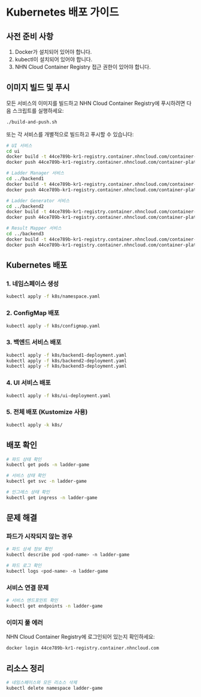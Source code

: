 # Kubernetes 배포 가이드

## 사전 준비 사항

1. Docker가 설치되어 있어야 합니다.
2. kubectl이 설치되어 있어야 합니다.
3. NHN Cloud Container Registry 접근 권한이 있어야 합니다.

## 이미지 빌드 및 푸시

모든 서비스의 이미지를 빌드하고 NHN Cloud Container Registry에 푸시하려면 다음 스크립트를 실행하세요:

```bash
./build-and-push.sh
```

또는 각 서비스를 개별적으로 빌드하고 푸시할 수 있습니다:

```bash
# UI 서비스
cd ui
docker build -t 44ce789b-kr1-registry.container.nhncloud.com/container-platform-registry/ladder-game-ui .
docker push 44ce789b-kr1-registry.container.nhncloud.com/container-platform-registry/ladder-game-ui

# Ladder Manager 서비스
cd ../backend1
docker build -t 44ce789b-kr1-registry.container.nhncloud.com/container-platform-registry/ladder-game-manager .
docker push 44ce789b-kr1-registry.container.nhncloud.com/container-platform-registry/ladder-game-manager

# Ladder Generator 서비스
cd ../backend2
docker build -t 44ce789b-kr1-registry.container.nhncloud.com/container-platform-registry/ladder-game-generator .
docker push 44ce789b-kr1-registry.container.nhncloud.com/container-platform-registry/ladder-game-generator

# Result Mapper 서비스
cd ../backend3
docker build -t 44ce789b-kr1-registry.container.nhncloud.com/container-platform-registry/ladder-game-mapper .
docker push 44ce789b-kr1-registry.container.nhncloud.com/container-platform-registry/ladder-game-mapper
```

## Kubernetes 배포

### 1. 네임스페이스 생성

```bash
kubectl apply -f k8s/namespace.yaml
```

### 2. ConfigMap 배포

```bash
kubectl apply -f k8s/configmap.yaml
```

### 3. 백엔드 서비스 배포

```bash
kubectl apply -f k8s/backend1-deployment.yaml
kubectl apply -f k8s/backend2-deployment.yaml
kubectl apply -f k8s/backend3-deployment.yaml
```

### 4. UI 서비스 배포

```bash
kubectl apply -f k8s/ui-deployment.yaml
```

### 5. 전체 배포 (Kustomize 사용)

```bash
kubectl apply -k k8s/
```

## 배포 확인

```bash
# 파드 상태 확인
kubectl get pods -n ladder-game

# 서비스 상태 확인
kubectl get svc -n ladder-game

# 인그레스 상태 확인
kubectl get ingress -n ladder-game
```

## 문제 해결

### 파드가 시작되지 않는 경우

```bash
# 파드 상세 정보 확인
kubectl describe pod <pod-name> -n ladder-game

# 파드 로그 확인
kubectl logs <pod-name> -n ladder-game
```

### 서비스 연결 문제

```bash
# 서비스 엔드포인트 확인
kubectl get endpoints -n ladder-game
```

### 이미지 풀 에러

NHN Cloud Container Registry에 로그인되어 있는지 확인하세요:

```bash
docker login 44ce789b-kr1-registry.container.nhncloud.com
```

## 리소스 정리

```bash
# 네임스페이스와 모든 리소스 삭제
kubectl delete namespace ladder-game
